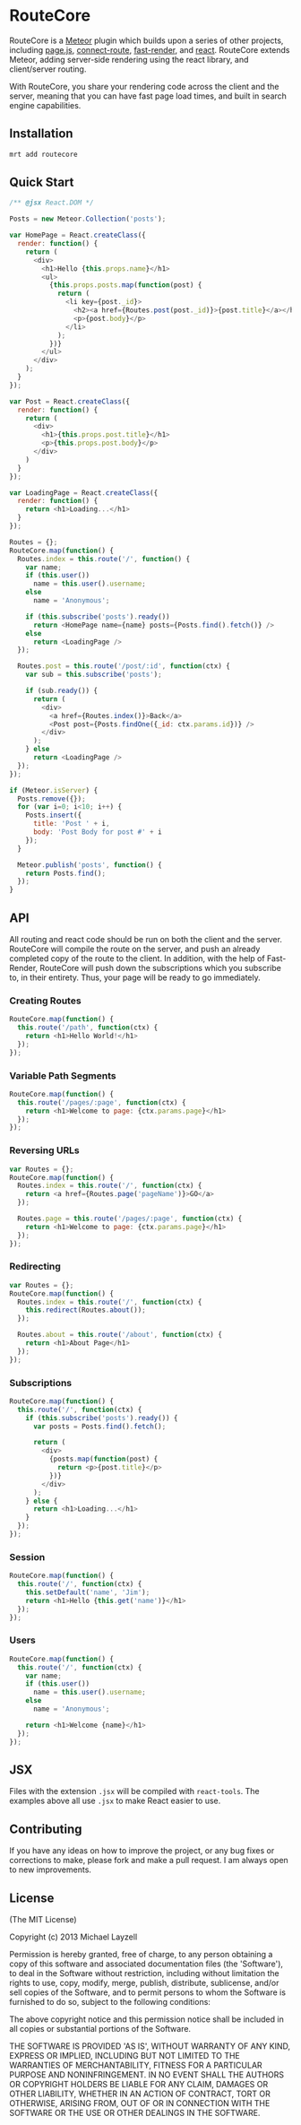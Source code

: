 # RouteCore

RouteCore is a [Meteor](http://meteor.com) plugin which builds upon a series of other projects, including [page.js](http://visionmedia.github.io/page.js/), [connect-route](https://github.com/baryshev/connect-route), [fast-render](http://meteorhacks.com/fast-render/), and [react](http://facebook.github.io/react/). RouteCore extends Meteor, adding server-side rendering using the react library, and client/server routing.

With RouteCore, you share your rendering code across the client and the server, meaning that you can have fast page load times, and built in search engine capabilities.

## Installation

```bash
mrt add routecore
```

## Quick Start

```javascript
/** @jsx React.DOM */

Posts = new Meteor.Collection('posts');

var HomePage = React.createClass({
  render: function() {
    return (
      <div>
        <h1>Hello {this.props.name}</h1>
        <ul>
          {this.props.posts.map(function(post) {
            return (
              <li key={post._id}>
                <h2><a href={Routes.post(post._id)}>{post.title}</a></h2>
                <p>{post.body}</p>
              </li>
            );
          })}
        </ul>
      </div>
    );
  }
});

var Post = React.createClass({
  render: function() {
    return (
      <div>
        <h1>{this.props.post.title}</h1>
        <p>{this.props.post.body}</p>
      </div>
    )
  }
});

var LoadingPage = React.createClass({
  render: function() {
    return <h1>Loading...</h1>
  }
});

Routes = {};
RouteCore.map(function() {
  Routes.index = this.route('/', function() {
    var name;
    if (this.user())
      name = this.user().username;
    else
      name = 'Anonymous';

    if (this.subscribe('posts').ready())
      return <HomePage name={name} posts={Posts.find().fetch()} />
    else
      return <LoadingPage />
  });

  Routes.post = this.route('/post/:id', function(ctx) {
    var sub = this.subscribe('posts');

    if (sub.ready()) {
      return (
        <div>
          <a href={Routes.index()}>Back</a>
          <Post post={Posts.findOne({_id: ctx.params.id})} />
        </div>
      );
    } else
      return <LoadingPage />
  });
});

if (Meteor.isServer) {
  Posts.remove({});
  for (var i=0; i<10; i++) {
    Posts.insert({
      title: 'Post ' + i,
      body: 'Post Body for post #' + i
    });
  }

  Meteor.publish('posts', function() {
    return Posts.find();
  });
}
```

## API

All routing and react code should be run on both the client and the server.
RouteCore will compile the route on the server, and push an already completed
copy of the route to the client. In addition, with the help of Fast-Render,
RouteCore will push down the subscriptions which you subscribe to, in their
entirety.  Thus, your page will be ready to go immediately.

### Creating Routes
```javascript
RouteCore.map(function() {
  this.route('/path', function(ctx) {
    return <h1>Hello World!</h1>
  });
});
```

### Variable Path Segments
```javascript
RouteCore.map(function() {
  this.route('/pages/:page', function(ctx) {
    return <h1>Welcome to page: {ctx.params.page}</h1>
  });
});
```

### Reversing URLs
```javascript
var Routes = {};
RouteCore.map(function() {
  Routes.index = this.route('/', function(ctx) {
    return <a href={Routes.page('pageName')}>GO</a>
  });

  Routes.page = this.route('/pages/:page', function(ctx) {
    return <h1>Welcome to page: {ctx.params.page}</h1>
  });
});
```

### Redirecting
```javascript
var Routes = {};
RouteCore.map(function() {
  Routes.index = this.route('/', function(ctx) {
    this.redirect(Routes.about());
  });

  Routes.about = this.route('/about', function(ctx) {
    return <h1>About Page</h1>
  });
});
```

### Subscriptions
```javascript
RouteCore.map(function() {
  this.route('/', function(ctx) {
    if (this.subscribe('posts').ready()) {
      var posts = Posts.find().fetch();

      return (
        <div>
          {posts.map(function(post) {
            return <p>{post.title}</p>
          })}
        </div>
      );
    } else {
      return <h1>Loading...</h1>
    }
  });
});
```

### Session
```javascript
RouteCore.map(function() {
  this.route('/', function(ctx) {
    this.setDefault('name', 'Jim');
    return <h1>Hello {this.get('name')}</h1>
  });
});
```

### Users
```javascript
RouteCore.map(function() {
  this.route('/', function(ctx) {
    var name;
    if (this.user())
      name = this.user().username;
    else
      name = 'Anonymous';

    return <h1>Welcome {name}</h1>
  });
});
```

## JSX

Files with the extension `.jsx` will be compiled with `react-tools`. The examples above all use `.jsx` to make React easier to use.

## Contributing

If you have any ideas on how to improve the project, or any bug fixes or corrections to make, please fork and make a pull request. I am always open to new improvements.

## License

(The MIT License)

Copyright (c) 2013 Michael Layzell

Permission is hereby granted, free of charge, to any person obtaining
a copy of this software and associated documentation files (the
'Software'), to deal in the Software without restriction, including
without limitation the rights to use, copy, modify, merge, publish,
distribute, sublicense, and/or sell copies of the Software, and to
permit persons to whom the Software is furnished to do so, subject to
the following conditions:

The above copyright notice and this permission notice shall be
included in all copies or substantial portions of the Software.

THE SOFTWARE IS PROVIDED 'AS IS', WITHOUT WARRANTY OF ANY KIND,
EXPRESS OR IMPLIED, INCLUDING BUT NOT LIMITED TO THE WARRANTIES OF
MERCHANTABILITY, FITNESS FOR A PARTICULAR PURPOSE AND NONINFRINGEMENT.
IN NO EVENT SHALL THE AUTHORS OR COPYRIGHT HOLDERS BE LIABLE FOR ANY
CLAIM, DAMAGES OR OTHER LIABILITY, WHETHER IN AN ACTION OF CONTRACT,
TORT OR OTHERWISE, ARISING FROM, OUT OF OR IN CONNECTION WITH THE
SOFTWARE OR THE USE OR OTHER DEALINGS IN THE SOFTWARE.

